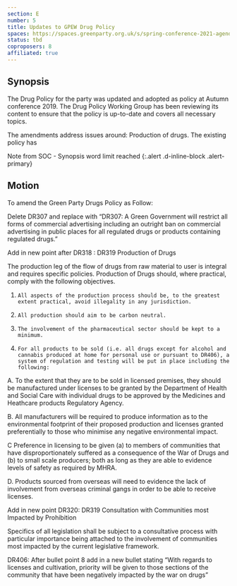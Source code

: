 ```yaml
---
section: E
number: 5
title: Updates to GPEW Drug Policy
spaces: https://spaces.greenparty.org.uk/s/spring-conference-2021-agenda-forum2/?contentId=78570
status: tbd
coproposers: 8
affiliated: true
---
```

## Synopsis

The Drug Policy for the party was updated and adopted as policy at Autumn conference 2019. The Drug Policy Working Group has been reviewing its content to ensure that the policy is up-to-date and covers all necessary topics.

The amendments address issues around:
Production of drugs. The existing policy has

Note from SOC - Synopsis word limit reached
{:.alert .d-inline-block .alert-primary}

## Motion

To amend the Green Party Drugs Policy as Follow:

Delete DR307 and replace with “DR307: A Green Government will restrict all forms of commercial advertising including an outright ban on commercial advertising in public places for all regulated drugs or products containing regulated drugs.”

Add in new point after DR318 : DR319 Production of Drugs

The production leg of the flow of drugs from raw material to user is integral and requires specific policies. Production of Drugs should, where practical, comply with the following objectives.

1.     All aspects of the production process should be, to the greatest extent practical, avoid illegality in any jurisdiction.

2.     All production should aim to be carbon neutral.

3.     The involvement of the pharmaceutical sector should be kept to a minimum.

4.     For all products to be sold (i.e. all drugs except for alcohol and cannabis produced at home for personal use or pursuant to DR406), a system of regulation and testing will be put in place including the following:

A.     To the extent that they are to be sold in licensed premises, they should be manufactured under licenses to be granted by the Department of Health and Social Care with individual drugs to be approved by the Medicines and Heathcare products Regulatory Agency.

B.     All manufacturers will be required to produce information as to the environmental footprint of their proposed production and licenses granted preferentially to those who minimise any negative environmental impact.

C     Preference in licensing to be given (a) to members of communities that have disproportionately suffered as a consequence of the War of Drugs and (b) to small scale producers; both as long as they are able to evidence levels of safety as required by MHRA.

D.     Products sourced from overseas will need to evidence the lack of involvement from overseas criminal gangs in order to be able to receive licenses.

Add in new point DR320: DR319 Consultation with Communities most Impacted by Prohibition

Specifics of all legislation shall be subject to a consultative process with particular importance being attached to the involvement of communities most impacted by the current legislative framework.

DR406: After bullet point 8 add in a new bullet stating “With regards to licenses and cultivation, priority will be given to those sections of the community that have been negatively impacted by the war on drugs”
